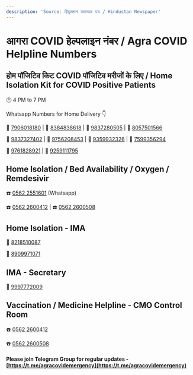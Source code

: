 ```yaml
---
description: 'Source: हिंदुस्तान समाचार पत्र / Hindustan Newspaper'
---
```


# आगरा COVID हेल्पलाइन नंबर / Agra COVID Helpline Numbers

## होम पॉजिटिव किट COVID पॉजिटिव मरीजों के लिए / Home Isolation Kit for COVID Positive Patients

🕐 4 PM to 7 PM

Whatsapp Numbers for Home Delivery 👇

📱 [7906018180](tel:7906018180) \| 📱 [8384838618](tel:8384838618) \| 📱 [9837280505](tel:9837280505) \| 📱 [8057501566](tel:8057501566) 

📱 [9837327402](tel:9837327402) \| 📱 [9756208453](tel:9756208453) \| 📱 [9359932326](tel:9359932326) \| 📱 [7599356294](tel:7599356294)

📱 [9761828921](tel:9761828921) \| 📱 [9259111795](tel:9259111795)

## Home Isolation / Bed Availability / Oxygen / Remdesivir

☎️ [0562 2551601](https://wa.me/915622551601) \(Whatsapp\)

☎️ [0562 2600412](tel:05622600412) \| ☎️ [0562 2600508](tel:05622600508)

## Home Isolation - IMA

📱 [8218510087](tel:8218510087)

📱 [8909971071](tel:8909971071)

## IMA - Secretary

📱 [9997772009](tel:9997772009)

## Vaccination / Medicine Helpline - CMO Control Room

☎️ [0562 2600412](tel:05622600412)

☎️ [0562 2600508](tel:05622600508)



#### Please join Telegram Group for regular updates - [https://t.me/agracovidemergency](https://t.me/agracovidemergency)


